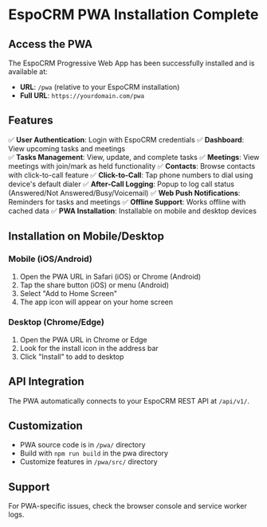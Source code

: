 # EspoCRM PWA Installation Complete

## Access the PWA

The EspoCRM Progressive Web App has been successfully installed and is available at:

- **URL**: `/pwa` (relative to your EspoCRM installation)
- **Full URL**: `https://yourdomain.com/pwa`

## Features

✅ **User Authentication**: Login with EspoCRM credentials
✅ **Dashboard**: View upcoming tasks and meetings  
✅ **Tasks Management**: View, update, and complete tasks
✅ **Meetings**: View meetings with join/mark as held functionality
✅ **Contacts**: Browse contacts with click-to-call feature
✅ **Click-to-Call**: Tap phone numbers to dial using device's default dialer
✅ **After-Call Logging**: Popup to log call status (Answered/Not Answered/Busy/Voicemail)
✅ **Web Push Notifications**: Reminders for tasks and meetings
✅ **Offline Support**: Works offline with cached data
✅ **PWA Installation**: Installable on mobile and desktop devices

## Installation on Mobile/Desktop

### Mobile (iOS/Android)
1. Open the PWA URL in Safari (iOS) or Chrome (Android)
2. Tap the share button (iOS) or menu (Android)
3. Select "Add to Home Screen"
4. The app icon will appear on your home screen

### Desktop (Chrome/Edge)
1. Open the PWA URL in Chrome or Edge
2. Look for the install icon in the address bar
3. Click "Install" to add to desktop

## API Integration

The PWA automatically connects to your EspoCRM REST API at `/api/v1/`. 

## Customization

- PWA source code is in `/pwa/` directory
- Build with `npm run build` in the pwa directory
- Customize features in `/pwa/src/` directory

## Support

For PWA-specific issues, check the browser console and service worker logs.
